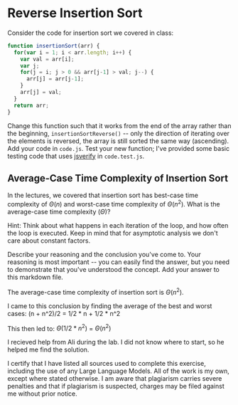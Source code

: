 # Reverse Insertion Sort

Consider the code for insertion sort we covered in class:

```javascript
function insertionSort(arr) {
  for(var i = 1; i < arr.length; i++) {
    var val = arr[i];
    var j;
    for(j = i; j > 0 && arr[j-1] > val; j--) {
      arr[j] = arr[j-1];
    }
    arr[j] = val;
  }
  return arr;
}
```

Change this function such that it works from the end of the array rather than
the beginning, `insertionSortReverse()` -- only the direction of
iterating over the elements is reversed, the array is still sorted the same way
(ascending). Add your code in `code.js`. Test your new function; I've provided
some basic testing code that uses [jsverify](https://jsverify.github.io/) in
`code.test.js`.

## Average-Case Time Complexity of Insertion Sort

In the lectures, we covered that insertion sort has best-case time complexity of
$\Theta(n)$ and worst-case time complexity of $\Theta(n^2)$. What is the
average-case time complexity ($\Theta$)?

Hint: Think about what happens in each iteration of the loop, and how often the
loop is executed. Keep in mind that for asymptotic analysis we don't care about
constant factors.

Describe your reasoning and the conclusion you've come to. Your reasoning is
most important -- you can easily find the answer, but you need to demonstrate
that you've understood the concept. Add your answer to this markdown file.

The average-case time complexity of insertion sort is $\Theta(n^2)$.

I came to this conclusion by finding the average of the best and worst cases: 
(n + n^2)/2 = 1/2 * n + 1/2 * n^2

This then led to:
$\Theta(1/2 * n^2)$ = $\Theta(n^2)$

I recieved help from Ali during the lab.  I did not know where to start, so he helped me find the solution.

I certify that I have listed all sources used to complete this exercise, including the use of any Large Language Models.  All of the work is my own, except where stated otherwise.  I am aware that plagiarism carries severe penalties and that if plagiarism is suspected, charges may be filed against me without prior notice.
